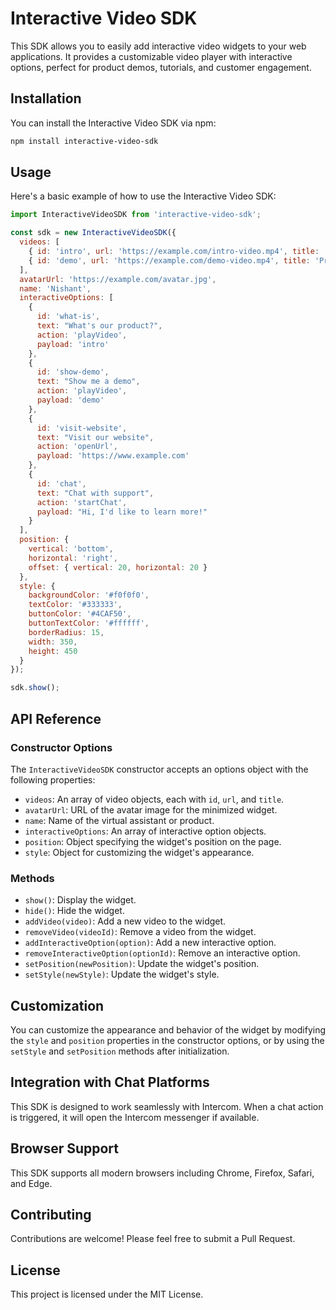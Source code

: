 # Interactive Video SDK

This SDK allows you to easily add interactive video widgets to your web applications. It provides a customizable video player with interactive options, perfect for product demos, tutorials, and customer engagement.

## Installation

You can install the Interactive Video SDK via npm:

```bash
npm install interactive-video-sdk
```

## Usage

Here's a basic example of how to use the Interactive Video SDK:

```javascript
import InteractiveVideoSDK from 'interactive-video-sdk';

const sdk = new InteractiveVideoSDK({
  videos: [
    { id: 'intro', url: 'https://example.com/intro-video.mp4', title: 'Introduction' },
    { id: 'demo', url: 'https://example.com/demo-video.mp4', title: 'Product Demo' }
  ],
  avatarUrl: 'https://example.com/avatar.jpg',
  name: 'Nishant',
  interactiveOptions: [
    { 
      id: 'what-is',
      text: "What's our product?", 
      action: 'playVideo',
      payload: 'intro'
    },
    { 
      id: 'show-demo',
      text: "Show me a demo", 
      action: 'playVideo',
      payload: 'demo'
    },
    { 
      id: 'visit-website',
      text: "Visit our website", 
      action: 'openUrl',
      payload: 'https://www.example.com'
    },
    { 
      id: 'chat',
      text: "Chat with support", 
      action: 'startChat',
      payload: "Hi, I'd like to learn more!"
    }
  ],
  position: {
    vertical: 'bottom',
    horizontal: 'right',
    offset: { vertical: 20, horizontal: 20 }
  },
  style: {
    backgroundColor: '#f0f0f0',
    textColor: '#333333',
    buttonColor: '#4CAF50',
    buttonTextColor: '#ffffff',
    borderRadius: 15,
    width: 350,
    height: 450
  }
});

sdk.show();
```

## API Reference

### Constructor Options

The `InteractiveVideoSDK` constructor accepts an options object with the following properties:

- `videos`: An array of video objects, each with `id`, `url`, and `title`.
- `avatarUrl`: URL of the avatar image for the minimized widget.
- `name`: Name of the virtual assistant or product.
- `interactiveOptions`: An array of interactive option objects.
- `position`: Object specifying the widget's position on the page.
- `style`: Object for customizing the widget's appearance.

### Methods

- `show()`: Display the widget.
- `hide()`: Hide the widget.
- `addVideo(video)`: Add a new video to the widget.
- `removeVideo(videoId)`: Remove a video from the widget.
- `addInteractiveOption(option)`: Add a new interactive option.
- `removeInteractiveOption(optionId)`: Remove an interactive option.
- `setPosition(newPosition)`: Update the widget's position.
- `setStyle(newStyle)`: Update the widget's style.

## Customization

You can customize the appearance and behavior of the widget by modifying the `style` and `position` properties in the constructor options, or by using the `setStyle` and `setPosition` methods after initialization.

## Integration with Chat Platforms

This SDK is designed to work seamlessly with Intercom. When a chat action is triggered, it will open the Intercom messenger if available.

## Browser Support

This SDK supports all modern browsers including Chrome, Firefox, Safari, and Edge.

## Contributing

Contributions are welcome! Please feel free to submit a Pull Request.

## License

This project is licensed under the MIT License.
